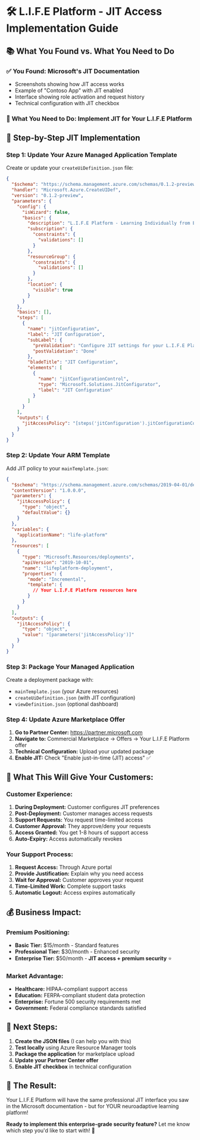 # 🛠️ L.I.F.E Platform - JIT Access Implementation Guide

## 📚 **What You Found vs. What You Need to Do**

### ✅ **You Found:** Microsoft's JIT Documentation
- Screenshots showing how JIT access works
- Example of "Contoso App" with JIT enabled
- Interface showing role activation and request history
- Technical configuration with JIT checkbox

### 🎯 **What You Need to Do:** Implement JIT for Your L.I.F.E Platform

## 🚀 **Step-by-Step JIT Implementation**

### **Step 1: Update Your Azure Managed Application Template**

Create or update your `createUiDefinition.json` file:

```json
{
  "$schema": "https://schema.management.azure.com/schemas/0.1.2-preview/CreateUIDefinition.MultiVm.json#",
  "handler": "Microsoft.Azure.CreateUIDef",
  "version": "0.1.2-preview",
  "parameters": {
    "config": {
      "isWizard": false,
      "basics": {
        "description": "L.I.F.E Platform - Learning Individually from Experience",
        "subscription": {
          "constraints": {
            "validations": []
          }
        },
        "resourceGroup": {
          "constraints": {
            "validations": []
          }
        },
        "location": {
          "visible": true
        }
      }
    },
    "basics": [],
    "steps": [
      {
        "name": "jitConfiguration",
        "label": "JIT Configuration",
        "subLabel": {
          "preValidation": "Configure JIT settings for your L.I.F.E Platform",
          "postValidation": "Done"
        },
        "bladeTitle": "JIT Configuration",
        "elements": [
          {
            "name": "jitConfigurationControl",
            "type": "Microsoft.Solutions.JitConfigurator",
            "label": "JIT Configuration"
          }
        ]
      }
    ],
    "outputs": {
      "jitAccessPolicy": "[steps('jitConfiguration').jitConfigurationControl]"
    }
  }
}
```

### **Step 2: Update Your ARM Template**

Add JIT policy to your `mainTemplate.json`:

```json
{
  "$schema": "https://schema.management.azure.com/schemas/2019-04-01/deploymentTemplate.json#",
  "contentVersion": "1.0.0.0",
  "parameters": {
    "jitAccessPolicy": {
      "type": "object",
      "defaultValue": {}
    }
  },
  "variables": {
    "applicationName": "life-platform"
  },
  "resources": [
    {
      "type": "Microsoft.Resources/deployments",
      "apiVersion": "2019-10-01",
      "name": "lifeplatform-deployment",
      "properties": {
        "mode": "Incremental",
        "template": {
          // Your L.I.F.E Platform resources here
        }
      }
    }
  ],
  "outputs": {
    "jitAccessPolicy": {
      "type": "object",
      "value": "[parameters('jitAccessPolicy')]"
    }
  }
}
```

### **Step 3: Package Your Managed Application**

Create a deployment package with:
- `mainTemplate.json` (your Azure resources)
- `createUiDefinition.json` (with JIT configuration)
- `viewDefinition.json` (optional dashboard)

### **Step 4: Update Azure Marketplace Offer**

1. **Go to Partner Center:** https://partner.microsoft.com
2. **Navigate to:** Commercial Marketplace → Offers → Your L.I.F.E Platform offer
3. **Technical Configuration:** Upload your updated package
4. **Enable JIT:** Check "Enable just-in-time (JIT) access" ✅

## 🎯 **What This Will Give Your Customers:**

### **Customer Experience:**
1. **During Deployment:** Customer configures JIT preferences
2. **Post-Deployment:** Customer manages access requests
3. **Support Requests:** You request time-limited access
4. **Customer Approval:** They approve/deny your requests
5. **Access Granted:** You get 1-8 hours of support access
6. **Auto-Expiry:** Access automatically revokes

### **Your Support Process:**
1. **Request Access:** Through Azure portal
2. **Provide Justification:** Explain why you need access
3. **Wait for Approval:** Customer approves your request
4. **Time-Limited Work:** Complete support tasks
5. **Automatic Logout:** Access expires automatically

## 💰 **Business Impact:**

### **Premium Positioning:**
- **Basic Tier:** $15/month - Standard features
- **Professional Tier:** $30/month - Enhanced security
- **Enterprise Tier:** $50/month - **JIT access + premium security** ⭐

### **Market Advantage:**
- **Healthcare:** HIPAA-compliant support access
- **Education:** FERPA-compliant student data protection
- **Enterprise:** Fortune 500 security requirements met
- **Government:** Federal compliance standards satisfied

## 🚀 **Next Steps:**

1. **Create the JSON files** (I can help you with this)
2. **Test locally** using Azure Resource Manager tools
3. **Package the application** for marketplace upload
4. **Update your Partner Center offer**
5. **Enable JIT checkbox** in technical configuration

## 🎊 **The Result:**

Your L.I.F.E Platform will have the same professional JIT interface you saw in the Microsoft documentation - but for YOUR neuroadaptive learning platform!

**Ready to implement this enterprise-grade security feature?** Let me know which step you'd like to start with! 🌟